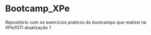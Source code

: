 # Bootcamp_XPe
Repositório com os exercícios praticos do bootcamps que realizei na XPe/IGTI
atualização 1